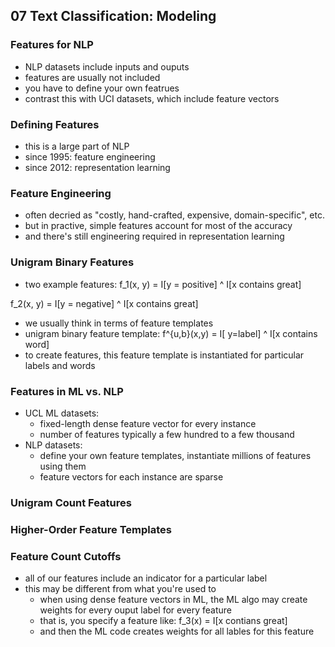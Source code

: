 ## 07 Text Classification: Modeling
### Features for NLP
- NLP datasets include inputs and ouputs 
- features are usually not included 
- you have to define your own featrues 
- contrast this with UCI datasets, which include feature vectors 
### Defining Features
- this is a large part of NLP 
- since 1995: feature engineering 
- since 2012: representation learning 
### Feature Engineering 
- often decried as "costly, hand-crafted, expensive, domain-specific", etc.
- but in practive, simple features account for most of the accuracy 
- and there's still engineering required in representation learning 
### Unigram Binary Features 
- two example features: 
f_1(x, y) = I[y = positive] ^ I[x contains great] 

f_2(x, y) = I[y = negative] ^ I[x contains great] 
- we usually think in terms of feature templates 
- unigram binary feature template:
f^{u,b}(x,y) = I[ y=label] ^ I[x contains word]
- to create features, this feature template is instantiated for particular labels and words

### Features in ML vs. NLP 
- UCL ML datasets: 
    - fixed-length dense feature vector for every instance 
    - number of features typically a few hundred to a few thousand 
- NLP datasets: 
    - define your own feature templates, instantiate millions of features using them 
    - feature vectors for each instance are sparse
### Unigram Count Features 

### Higher-Order Feature Templates

### Feature Count Cutoffs 

- all of our features include an indicator for a particular label
- this may be different from what you're used to 
    - when using dense feature vectors in ML, the ML algo may create weights for every ouput label for every feature 
    - that is, you specify a feature like: f_3(x) = I[x contians great]
    - and then the ML code creates weights for all lables for this feature